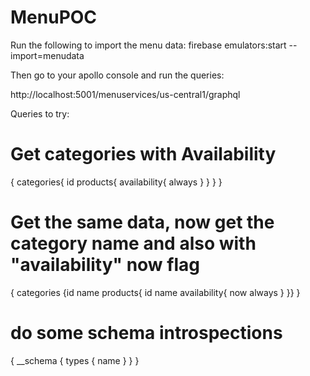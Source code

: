 # MenuPOC

Run the following to import the menu data:
firebase emulators:start --import=menudata

Then go to your apollo console and run the queries:

http://localhost:5001/menuservices/us-central1/graphql

Queries to try:

# Get categories with Availability

{
  categories{
    id
    products{
      availability{
        always
      }
    }
  }
}

# Get the same data, now get the category name and also  with "availability" now flag

{
 categories
 	{id
  name
  products{
    id
    name
    availability{
      now
      always
    }
  }}
  }

# do some schema introspections
{
  __schema {
    types {
      name
    }
  }
}

